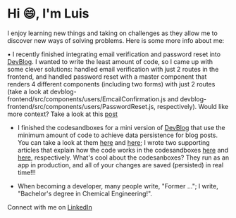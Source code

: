 # Hi :smile:, I'm Luis

I enjoy learning new things and taking on challenges as they allow me to discover new ways of solving problems. Here is some more info about me:

• I recently finished integrating email verification and password reset into [DevBlog](https://devblog.dev/). I wanted to write the least amount of code, so I came up with some clever solutions: handled email verification with just 2 routes in the frontend, and handled password reset with a master component that renders 4 different components (including two forms) with just 2 routes (take a look at devblog-frontend/src/components/users/EmcailConfirmation.js and devblog-frontend/src/components/users/PasswordReset.js, respectively).
Would like more context? Take a look at this [post]()

* I finished the codesandboxes for a mini version of [DevBlog](https://devblog.dev/) that use the minimum amount of code to achieve data persistence for blog posts. You can take a look at them [here](https://codesandbox.io/s/blog-website-prototype-p4lwp?file=/src/index.js) and [here](https://codesandbox.io/s/draft-js-wysiwygstable-53qnq); I wrote two supporting articles that explain how the code works in the codesandboxes [here](https://devblog.dev/posts/155) and [here](https://devblog.dev/posts/136), respectively. What's cool about the codesanboxes? They run as an app in production, and all of your changes are saved (persisted) in real time!!!

* When becoming a developer, many people write, "Former ..."; I write, "Bachelor's degree in Chemical Engineering!".

Connect with me on [LinkedIn](https://www.linkedin.com/in/luis-martinez-mosquete/)

